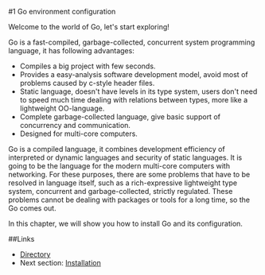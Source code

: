 #1 Go environment configuration

Welcome to the world of Go, let's start exploring!

Go is a fast-compiled, garbage-collected, concurrent system programming language, it has following advantages:

- Compiles a big project with few seconds.
- Provides a easy-analysis software development model, avoid most of problems caused by c-style header files.
- Static language, doesn't have levels in its type system, users don't need to speed much time dealing with relations between types, more like a lightweight OO-language.
- Complete garbage-collected language, give basic support of concurrency and communication.
- Designed for multi-core computers.

Go is a compiled language, it combines development efficiency of interpreted or dynamic languages and security of static languages. It is going to be the language for the modern multi-core computers with networking. For these purposes, there are some problems that have to be resolved in language itself, such as a rich-expressive lightweight type system, concurrent and garbage-collected, strictly regulated. These problems cannot be dealing with packages or tools for a long time, so the Go comes out.

In this chapter, we will show you how to install Go and its configuration.


##Links
- [Directory](preface.md)
- Next section: [Installation](01.1.md)